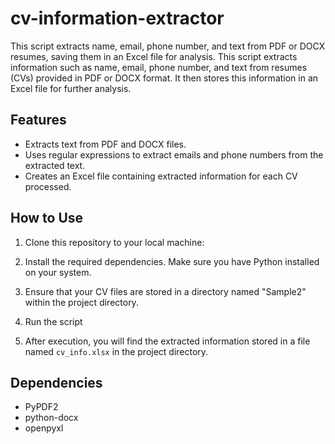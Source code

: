 # cv-information-extractor
 This script extracts name, email, phone number, and text from PDF or DOCX resumes, saving them in an Excel file for analysis.
 This script extracts information such as name, email, phone number, and text from resumes (CVs) provided in PDF or DOCX format. It then stores this information in an Excel file for further analysis.

## Features

 - Extracts text from PDF and DOCX files.
 - Uses regular expressions to extract emails and phone numbers from the extracted text.
 - Creates an Excel file containing extracted information for each CV processed.

## How to Use

 1. Clone this repository to your local machine:

 2. Install the required dependencies. Make sure you have Python installed on your system.

 3. Ensure that your CV files are stored in a directory named "Sample2" within the project directory.

 4. Run the script

 5. After execution, you will find the extracted information stored in a file named `cv_info.xlsx` in the project directory.

## Dependencies

 - PyPDF2
 - python-docx
 - openpyxl
